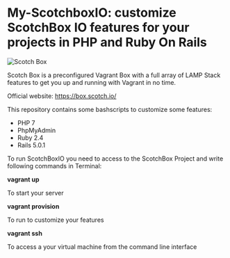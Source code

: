 My-ScotchboxIO: customize ScotchBox IO features for your projects in PHP and Ruby On Rails
==========

![Scotch Box](https://scotch.io/wp-content/uploads/2015/11/scotch-box-2.5-share.png)

Scotch Box is a preconfigured Vagrant Box with a full array of LAMP Stack features to get you up and running with Vagrant in no time.

Official website: https://box.scotch.io/

This repository contains some bashscripts to customize some features:

- PHP 7
- PhpMyAdmin
- Ruby 2.4
- Rails 5.0.1

To run ScotchBoxIO you need to access to the ScotchBox Project and write following commands in Terminal:

**vagrant up**

To start your server

**vagrant provision**

To run to customize your features

**vagrant ssh**

To access a your virtual machine from the command line interface


